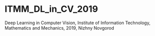 # ITMM_DL_in_CV_2019
Deep Learning in Computer Vision, Institute of Information Technology, Mathematics and Mechanics, 2019, Nizhny Novgorod
